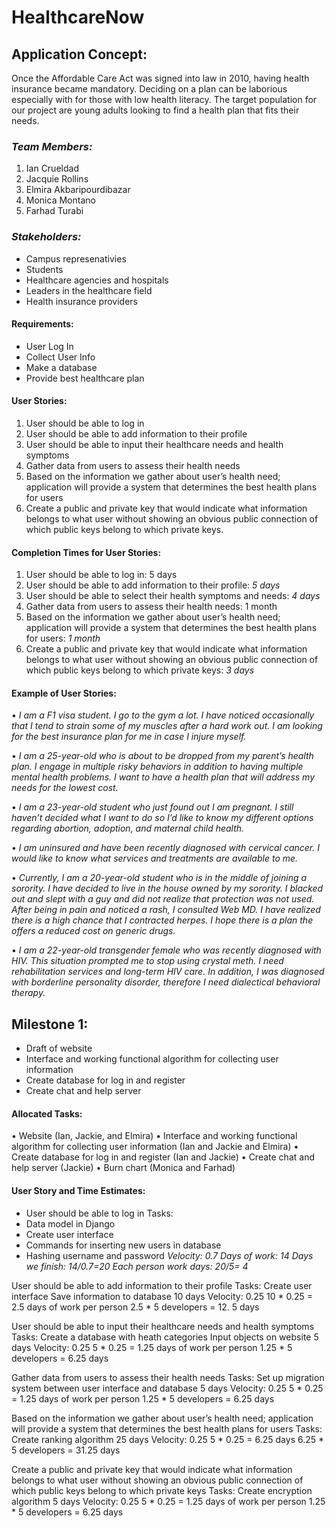 # HealthcareNow

## Application Concept:
Once the Affordable Care Act was signed into law in 2010, having health insurance became mandatory. Deciding on a plan can be laborious especially with for those with low health literacy. The target population for our project are young adults looking to find a health plan that fits their needs.

### *Team Members:*
1. Ian Crueldad
2. Jacquie Rollins
3. Elmira Akbaripourdibazar
4. Monica Montano
5. Farhad Turabi 

### *Stakeholders:*
* Campus represenativies
* Students
* Healthcare agencies and hospitals
* Leaders in the healthcare field
* Health insurance providers


#### Requirements:
* User Log In
* Collect User Info
* Make a database
* Provide best healthcare plan


#### User Stories:
1. User should be able to log in
2. User should be able to add information to their profile
3. User should be able to input their healthcare needs and health symptoms 
4. Gather data from users to assess their health needs
5. Based on the information we gather about user’s health need; application will provide a system that determines the best health plans  for users
6. Create a public and private key that would indicate what information belongs to what user without showing an obvious public connection of which public keys belong to which private keys. 


#### Completion Times for User Stories:
1. User should be able to log in: 5 days
2. User should be able to add information to their profile: *5 days*
3. User should be able to select their health symptoms and needs:  *4 days*
4. Gather data from users to assess their health needs:  1 month
5. Based on the information we gather about user’s health need; application will provide a system that determines the best health plans for users:  *1 month*
6. Create a public and private key that would indicate what information belongs to what user without showing an obvious public connection of which public keys belong to which private keys: *3 days*


#### Example of User Stories:

•	*I am a F1 visa student. I go to the gym a lot. I have noticed occasionally that I tend to strain some of my muscles after a hard work out.  I am looking for the best insurance plan for me in case I injure myself.* 

•	*I am a 25-year-old who is about to be dropped from my parent’s health plan. I engage in multiple risky behaviors in addition to having multiple mental health problems.  I want to have a health plan that will address my needs for the lowest cost.*

•	*I am a 23-year-old student who just found out I am pregnant. I still haven’t decided what I want to do so I’d like to know my different options regarding abortion, adoption, and maternal child health.*

•	*I am uninsured and have been recently diagnosed with cervical cancer. I would like to know what services and treatments are available to me.*

•	*Currently, I am a 20-year-old student who is in the middle of joining a sorority. I have decided to live in the house owned by my sorority.  I blacked out and slept with a guy and did not realize that protection was not used. After being in pain and noticed a rash, I consulted Web MD. I have realized there is a high chance that I contracted herpes. I hope there is a plan the offers a reduced cost on generic drugs.*

•	*I am a 22-year-old transgender female who was recently diagnosed with HIV. This situation prompted me to stop using crystal meth. I need rehabilitation services and long-term HIV care.  In addition, I was diagnosed with borderline personality disorder, therefore I need dialectical behavioral therapy.*


## Milestone 1:  
- Draft of website  
- Interface and working functional algorithm for collecting user information 
- Create database for log in and register 
- Create chat and help server 


#### Allocated Tasks:
•	Website (Ian, Jackie, and Elmira) 
•	Interface and working functional algorithm for collecting user information (Ian and Jackie and Elmira) 
•	Create database for log in and register (Ian and Jackie) 
•	Create chat and help server (Jackie) 
•	Burn chart (Monica and Farhad) 


#### User Story and Time Estimates: 
* User should be able to log in 
Tasks: 
* Data model in Django 
* Create user interface 
* Commands for inserting new users in database 
* Hashing username and password 
*Velocity: 0.7
Days of work: 14
Days we finish: 14/0.7=20
Each person work days: 20/5= 4*



User should be able to add information to their profile 
Tasks: 
Create user interface
Save information to database
10 days 
Velocity: 0.25
10 * 0.25 = 2.5 days of work per person
2.5 * 5 developers = 12. 5 days


User should be able to input their healthcare needs and health symptoms 
Tasks: 
Create a database with heath categories
Input objects on website 
5 days
Velocity: 0.25
5 * 0.25 = 1.25 days of work per person
1.25 * 5 developers = 6.25 days

Gather data from users to assess their health needs 
Tasks: 
Set up migration system between user interface and database
5 days
Velocity: 0.25
5 * 0.25 = 1.25 days of work per person
1.25 * 5 developers = 6.25 days


Based on the information we gather about user’s health need; application will provide a system that determines the best health plans for users 
Tasks: 
Create ranking algorithm
25 days
Velocity: 0.25
5 * 0.25 = 6.25 days
6.25 * 5 developers = 31.25 days


Create a public and private key that would indicate what information belongs to what user without showing an obvious public connection of which public keys belong to which private keys 
Tasks: 
Create encryption algorithm
5 days
Velocity: 0.25
5 * 0.25 = 1.25 days of work per person
1.25 * 5 developers = 6.25 days













